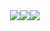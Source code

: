 <div align="center">
  <a href="https://www.glitter-graphics.com/myspace/text_generator.php" target=_blank><img src="https://text.glitter-graphics.net/love/b.gif" border=0><img src="https://text.glitter-graphics.net/love/a.gif" border=0><img src="https://text.glitter-graphics.net/love/t.gif" border=0></a>
</div>
